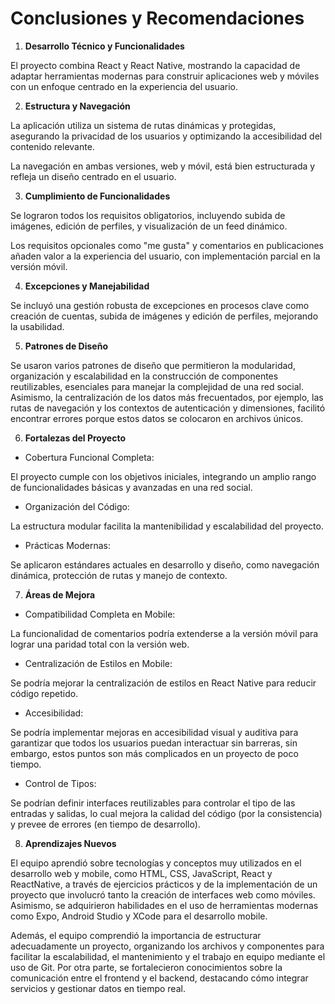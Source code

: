 # Conclusiones y Recomendaciones

1. **Desarrollo Técnico y Funcionalidades**

El proyecto combina React y React Native, mostrando la capacidad de adaptar herramientas modernas para construir aplicaciones web y móviles con un enfoque centrado en la experiencia del usuario.

2. **Estructura y Navegación**

La aplicación utiliza un sistema de rutas dinámicas y protegidas, asegurando la privacidad de los usuarios y optimizando la accesibilidad del contenido relevante.

La navegación en ambas versiones, web y móvil, está bien estructurada y refleja un diseño centrado en el usuario.

3. **Cumplimiento de Funcionalidades**

Se lograron todos los requisitos obligatorios, incluyendo subida de imágenes, edición de perfiles, y visualización de un feed dinámico.

Los requisitos opcionales como "me gusta" y comentarios en publicaciones añaden valor a la experiencia del usuario, con implementación parcial en la versión móvil.

4. **Excepciones y Manejabilidad**

Se incluyó una gestión robusta de excepciones en procesos clave como creación de cuentas, subida de imágenes y edición de perfiles, mejorando la usabilidad.

5. **Patrones de Diseño**

Se usaron varios patrones de diseño que permitieron la modularidad, organización y escalabilidad en la construcción de componentes reutilizables, esenciales para manejar la complejidad de una red social. Asimismo, la centralización de los datos más frecuentados, por ejemplo, las rutas de navegación y los contextos de autenticación y dimensiones, facilitó encontrar errores porque estos datos se colocaron en archivos únicos.

6. **Fortalezas del Proyecto**

- Cobertura Funcional Completa:

El proyecto cumple con los objetivos iniciales, integrando un amplio rango de funcionalidades básicas y avanzadas en una red social.

- Organización del Código:

La estructura modular facilita la mantenibilidad y escalabilidad del proyecto.

- Prácticas Modernas:

Se aplicaron estándares actuales en desarrollo y diseño, como navegación dinámica, protección de rutas y manejo de contexto.

7. **Áreas de Mejora**

- Compatibilidad Completa en Mobile:

La funcionalidad de comentarios podría extenderse a la versión móvil para lograr una paridad total con la versión web.

- Centralización de Estilos en Mobile:

Se podría mejorar la centralización de estilos en React Native para reducir código repetido.

- Accesibilidad:

Se podría implementar mejoras en accesibilidad visual y auditiva para garantizar que todos los usuarios puedan interactuar sin barreras, sin embargo, estos puntos son más complicados en un proyecto de poco tiempo.

- Control de Tipos:

Se podrían definir interfaces reutilizables para controlar el tipo de las entradas y salidas, lo cual mejora la calidad del código (por la consistencia) y prevee de errores (en tiempo de desarrollo).

8. **Aprendizajes Nuevos**

El equipo aprendió sobre tecnologías y conceptos muy utilizados en el desarrollo web y mobile, como HTML, CSS, JavaScript, React y ReactNative, a través de ejercicios prácticos y de la implementación de un proyecto que involucró tanto la creación de interfaces web como móviles. Asimismo, se adquirieron habilidades en el uso de herramientas modernas como Expo, Android Studio y XCode para el desarrollo mobile.

Además, el equipo comprendió la importancia de estructurar adecuadamente un proyecto, organizando los archivos y componentes para facilitar la escalabilidad, el mantenimiento y el trabajo en equipo mediante el uso de Git. Por otra parte, se fortalecieron conocimientos sobre la comunicación entre el frontend y el backend, destacando cómo integrar servicios y gestionar datos en tiempo real.